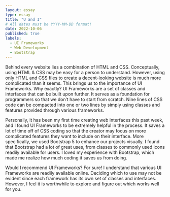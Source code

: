 ```yaml
---
layout: essay
type: essay
title: "U and I"
# All dates must be YYYY-MM-DD format!
date: 2022-10-06
published: true
labels:
  - UI Frameworks
  - Web Development
  - Bootstrap
---
```



Behind every website lies a combination of HTML and CSS. Conceptually, using HTML & CSS may be easy for a person to understand. However, using only HTML and CSS files to create a decent-looking website is much more complicated than it seems. This brings us to the importance of UI Frameworks. Why exactly? UI Frameworks are a set of classes and interfaces that can be built upon further. It serves as a foundation for programmers so that we don’t have to start from scratch. Nine lines of CSS code can be compacted into one or two lines by simply using classes and features provided through various frameworks.

Personally, it has been my first time creating web interfaces this past week, and I found UI Frameworks to be extremely helpful in the process. It saves a lot of time off of CSS coding so that the creator may focus on more complicated features they want to include on their interface. More specifically, we used Bootstrap 5 to enhance our projects visually. I found that Bootstrap had a lot of great uses, from classes to commonly used icons readily available for users. I loved my experience with Bootstrap, which made me realize how much coding it saves us from doing.

Would I recommend UI Frameworks? For sure! I understand that various UI Frameworks are readily available online. Deciding which to use may not be evident since each framework has its own set of classes and interfaces. However, I feel it is worthwhile to explore and figure out which works well for you. 
